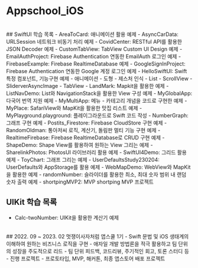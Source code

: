 # Appschool_iOS
<br/>
## SwiftUI 학습 목록
- AreaToCard: 애니메이션 활용 예제
- AsyncCarData: URLSession 네트워크 비동기 처리 예제
- CovidCenter: RESTful API를 활용한 JSON Decoder 예제
- CustomTabView: TabView Custom UI Design 예제
- EmailAuthProject: Firebase Authentication 연동한 EmailAuth 로그인 예제
- FirebaseExample: Firebase RealtimeDatabase 예제
- GoogleSignInProject: Firebase Authentication 연동한 Google 계정 로그인 예제
- HelloSwiftUI: Swift 특정 컴포넌트, 기능구현 예제
    - 애니메이션
    - 도형
    - 제스처 인식
    - List
    - ScrollView
    - SliderverAsyncImage
    - TabView
- LandMark: Mapkit을 활용한 예제
- ListNavDemo: List와 NavigationStack을 활용한 View 구성 예제
- MyGlobalApp: 다국어 번역 지원 예제
- MyMultiApp: 메뉴 - 카테고리 개념을 코드로 구현한 예제
- MyPlace: SafariView와 MapKit을 활용한 맛집 리스트 예제
- MyPlayground.playground: 플레이그라운드로 Swift 코드 작성
- NumberGraph: 그래프 구현 예제
- Postits_Firestore: Firebase CloudStore 구현 예제
- RandomOldman: 통아저씨 로직, 계산기, 돌림판 멀티 기능 구현 예제
- RealtimeFirebase: Firebase RealtimeDatabase로 CRUD 구현 예제
- ShapeDemo: Shape View를 활용하여 원하는 View 그리는 예제
- SharelinkPhotos: PhotosUI 라이브러리 활용 예제
- SwiftUI4Demo: 그리드 활용 예제
- ToyChart: 그래프 그리는 예제
- UserDefaultsStudy230204: UserDefaults와 AppStorage를 활용 예제
- WebMapDemo: WebView와 MapKit을 활용한 예제
- randomNumber: 슬라이더를 활용한 최소, 최대 숫자 범위 내 랜덤 숫자 출력 예제
- shortpingMVP2: MVP shortping MVP 프로젝트
<br/>

## UIKit 학습 목록
- Calc-twoNumber: UIKit을 활용한 계산기 예제

<br/>
## 2022. 09 ~ 2023. 02 멋쟁이사자처럼 앱스쿨 1기
- Swift 문법 및 iOS 생태계의 이해하여 원하는 비즈니스 로직을 구현
- 애자일 개발 방법론을 적극 활용하고 팀 단위의 성장을 주도적으로 리드
    - 팀 단위 피드백, 코드리뷰, 주기적인 회고, 토론 스터디 등
- 진행 프로젝트
    - 프로토타입, MVP, 해커톤, 최종 앱스토어 배포 프로젝트
